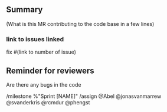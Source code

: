 ## Summary

(What is this MR contributing to the code base in a few lines)

### link to issues linked

fix #(link to number of issue)

## Reminder for reviewers

Are there any bugs in the code

/milestone %"Sprint [NAME]"
/assign @Abel @jonasvanmarrew @svanderkris @rcmdur @phengst
